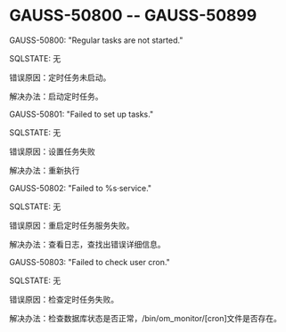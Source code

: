 # GAUSS-50800 -- GAUSS-50899<a name="ZH-CN_TOPIC_0302073204"></a>

GAUSS-50800: "Regular tasks are not started."

SQLSTATE: 无

错误原因：定时任务未启动。

解决办法：启动定时任务。

GAUSS-50801: "Failed to set up tasks."

SQLSTATE: 无

错误原因：设置任务失败

解决办法：重新执行

GAUSS-50802: "Failed to %s·service."

SQLSTATE: 无

错误原因：重启定时任务服务失败。

解决办法：查看日志，查找出错误详细信息。

GAUSS-50803: "Failed to check user cron."

SQLSTATE: 无

错误原因：检查定时任务失败。

解决办法：检查数据库状态是否正常，/bin/om\_monitor/\[cron\]文件是否存在。

